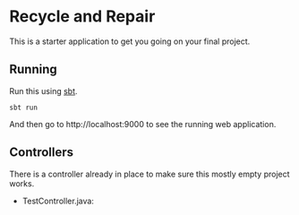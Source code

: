 # Recycle and Repair

This is a starter application to get you going on your final project.

## Running

Run this using [sbt](http://www.scala-sbt.org/).  

```
sbt run
```

And then go to http://localhost:9000 to see the running web application.

## Controllers

There is a controller already in place to make sure this mostly empty project works.

- TestController.java:

